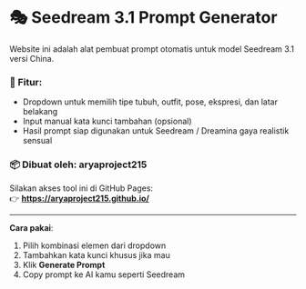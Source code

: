 
# 🎭 Seedream 3.1 Prompt Generator

Website ini adalah alat pembuat prompt otomatis untuk model Seedream 3.1 versi China.

### 🎯 Fitur:
- Dropdown untuk memilih tipe tubuh, outfit, pose, ekspresi, dan latar belakang
- Input manual kata kunci tambahan (opsional)
- Hasil prompt siap digunakan untuk Seedream / Dreamina gaya realistik sensual

### 📦 Dibuat oleh: aryaproject215
Silakan akses tool ini di GitHub Pages:  
👉 **https://aryaproject215.github.io/**

---
**Cara pakai**:  
1. Pilih kombinasi elemen dari dropdown  
2. Tambahkan kata kunci khusus jika mau  
3. Klik **Generate Prompt**  
4. Copy prompt ke AI kamu seperti Seedream

